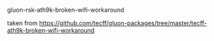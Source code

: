 gluon-rsk-ath9k-broken-wifi-workaround

taken from https://github.com/tecff/gluon-packages/tree/master/tecff-ath9k-broken-wifi-workaround
